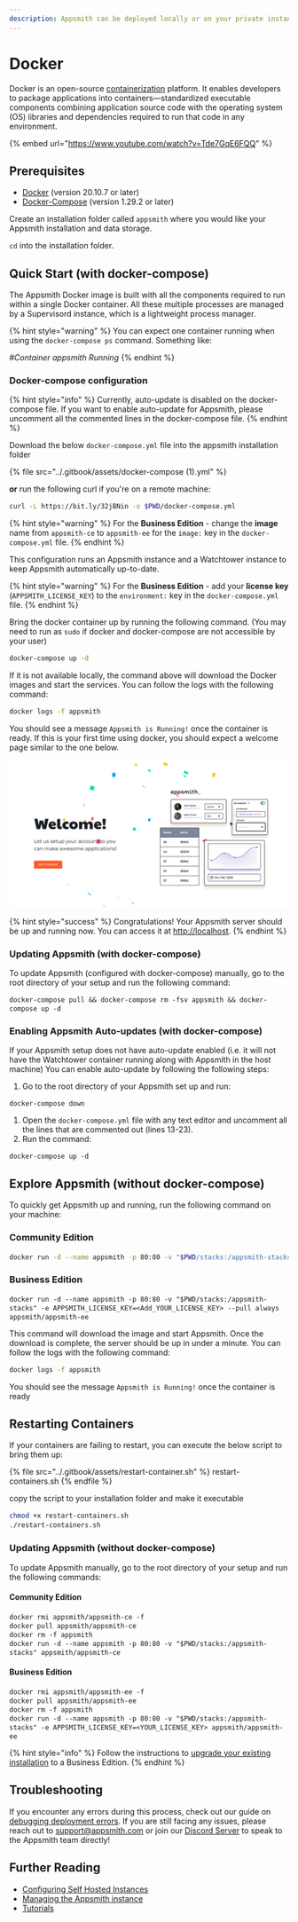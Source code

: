 ```yaml
---
description: Appsmith can be deployed locally or on your private instance using Docker
---
```


# Docker

Docker is an open-source [containerization](https://www.ibm.com/in-en/cloud/learn/containerization) platform. It enables developers to package applications into containers—standardized executable components combining application source code with the operating system (OS) libraries and dependencies required to run that code in any environment.

{% embed url="https://www.youtube.com/watch?v=Tde7GqE6FQQ" %}

## Prerequisites

* [Docker](https://docs.docker.com/get-docker/) (version 20.10.7 or later)
* [Docker-Compose](https://docs.docker.com/compose/install/) (version 1.29.2 or later)

Create an installation folder called `appsmith` where you would like your Appsmith installation and data storage.

`cd` into the installation folder.

## Quick Start (with docker-compose)

The Appsmith Docker image is built with all the components required to run within a single Docker container. All these multiple processes are managed by a Supervisord instance, which is a lightweight process manager.

{% hint style="warning" %}
You can expect one container running when using the `docker-compose ps` command. Something like:

_#Container appsmith Running_
{% endhint %}

### Docker-compose configuration

{% hint style="info" %}
Currently, auto-update is disabled on the docker-compose file. If you want to enable auto-update for Appsmith, please uncomment all the commented lines in the docker-compose file.
{% endhint %}

Download the below `docker-compose.yml` file into the appsmith installation folder

{% file src="../.gitbook/assets/docker-compose (1).yml" %}

**or** run the following curl if you're on a remote machine:

```bash
curl -L https://bit.ly/32jBNin -o $PWD/docker-compose.yml
```

{% hint style="warning" %}
For the **Business Edition** - change the **image** name from `appsmith-ce` to `appsmith-ee` for the `image:` key in the `docker-compose.yml` file.
{% endhint %}

This configuration runs an Appsmith instance and a Watchtower instance to keep Appsmith automatically up-to-date.

{% hint style="warning" %}
For the **Business Edition** - add your **license key** (`APPSMITH_LICENSE_KEY`) to the `environment:` key in the `docker-compose.yml` file.
{% endhint %}

Bring the docker container up by running the following command. (You may need to run as `sudo` if docker and docker-compose are not accessible by your user)

```bash
docker-compose up -d
```

If it is not available locally, the command above will download the Docker images and start the services. You can follow the logs with the following command:

```bash
docker logs -f appsmith
```

You should see a message `Appsmith is Running!` once the container is ready. If this is your first time using docker, you should expect a welcome page similar to the one below.

![Welcome Page](<../.gitbook/assets/image (1) (1).png>)

{% hint style="success" %}
Congratulations! Your Appsmith server should be up and running now. You can access it at [http://localhost](http://localhost).
{% endhint %}

### Updating Appsmith (with docker-compose)

To update Appsmith (configured with docker-compose) manually, go to the root directory of your setup and run the following command:

```
docker-compose pull && docker-compose rm -fsv appsmith && docker-compose up -d
```

### Enabling Appsmith Auto-updates (with docker-compose)

If your Appsmith setup does not have auto-update enabled (i.e. it will not have the Watchtower container running along with Appsmith in the host machine) You can enable auto-update by following the following steps:

1. Go to the root directory of your Appsmith set up and run:

```
docker-compose down
```

1. Open the `docker-compose.yml` file with any text editor and uncomment all the lines that are commented out (lines 13-23).
2. Run the command:

```
docker-compose up -d
```

## Explore Appsmith (without docker-compose)

To quickly get Appsmith up and running, run the following command on your machine:

### Community Edition

```bash
docker run -d --name appsmith -p 80:80 -v "$PWD/stacks:/appsmith-stacks" --pull always appsmith/appsmith-ce
```

### Business Edition

```
docker run -d --name appsmith -p 80:80 -v "$PWD/stacks:/appsmith-stacks" -e APPSMITH_LICENSE_KEY=<Add_YOUR_LICENSE_KEY> --pull always appsmith/appsmith-ee
```

This command will download the image and start Appsmith. Once the download is complete, the server should be up in under a minute. You can follow the logs with the following command:

```bash
docker logs -f appsmith
```

You should see the message `Appsmith is Running!` once the container is ready

## Restarting Containers

If your containers are failing to restart, you can execute the below script to bring them up:

{% file src="../.gitbook/assets/restart-container.sh" %}
restart-containers.sh
{% endfile %}

copy the script to your installation folder and make it executable

```bash
chmod +x restart-containers.sh
./restart-containers.sh
```

### Updating Appsmith (without docker-compose)

To update Appsmith manually, go to the root directory of your setup and run the following commands:

#### Community Edition

```
docker rmi appsmith/appsmith-ce -f
docker pull appsmith/appsmith-ce
docker rm -f appsmith
docker run -d --name appsmith -p 80:80 -v "$PWD/stacks:/appsmith-stacks" appsmith/appsmith-ce
```

#### Business Edition

```
docker rmi appsmith/appsmith-ee -f
docker pull appsmith/appsmith-ee
docker rm -f appsmith
docker run -d --name appsmith -p 80:80 -v "$PWD/stacks:/appsmith-stacks" -e APPSMITH_LICENSE_KEY=<YOUR_LICENSE_KEY> appsmith/appsmith-ee
```

{% hint style="info" %}
Follow the instructions to [upgrade your existing installation](upgrade-to-business-edition/) to a Business Edition.
{% endhint %}

## Troubleshooting

If you encounter any errors during this process, check out our guide on [debugging deployment errors](../troubleshooting-guide/deployment-errors.md). If you are still facing any issues, please reach out to [support@appsmith.com](mailto:support@appsmith.com) or join our [Discord Server](https://discord.com/invite/rBTTVJp) to speak to the Appsmith team directly!

## Further Reading

* [Configuring Self Hosted Instances](instance-configuration/#configuring-docker-installations)
* [Managing the Appsmith instance](instance-management.md)
* [Tutorials](../tutorials/)
